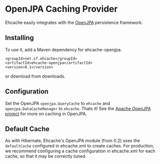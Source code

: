 ---
---
# OpenJPA Caching Provider <a name="openjpa-caching-provider"/>
Ehcache easily integrates with the [OpenJPA](http://openjpa.apache.org/) persistence framework.

## Installing
To use it, add a Maven dependency for ehcache-openjpa.

    <groupId>net.sf.ehcache</groupId>
    <artifactId>ehcache-openjpa</artifactId>
    <version>0.1</version>

or download from downloads.


## Configuration
 Set the OpenJPA `openjpa.QueryCache` to `ehcache` and `openjpa.DataCacheManager` to `ehcache`. Thats it!
See the [Apache OpenJPA project](http://openjpa.apache.org/builds/1.0.2/apache-openjpa-1.0.2/docs/manual/ref_guide_caching.html)
for more on caching in OpenJPA.

## Default Cache
As with Hibernate, Ehcache's OpenJPA module (from 0.2) uses the `defaultCache` configured in ehcache.xml
to create caches.
For production, we recommend configuring a cache configuration in ehcache.xml for each cache, so that
it may be correctly tuned.
